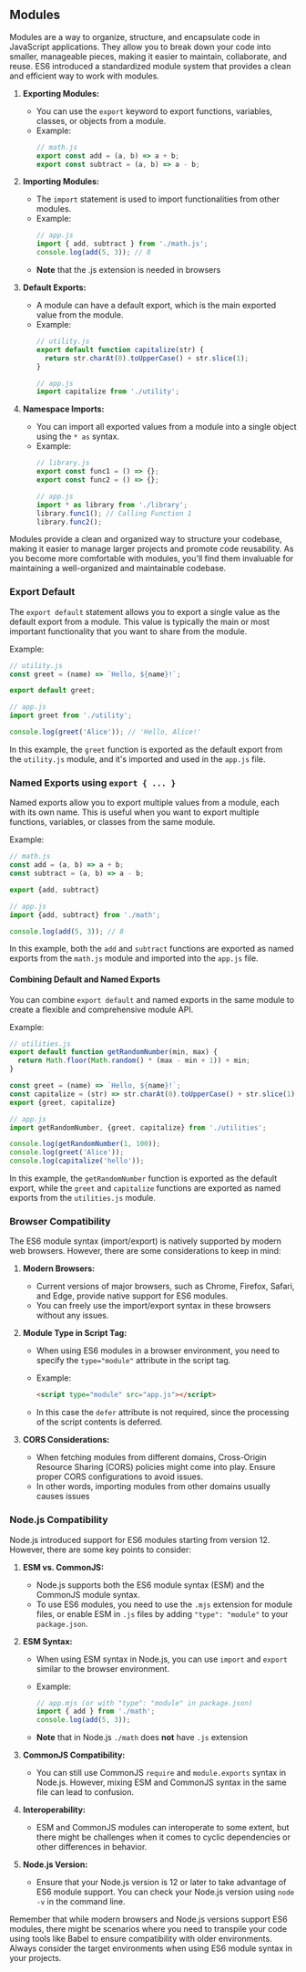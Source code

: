 ## Modules

Modules are a way to organize, structure, and encapsulate code in JavaScript applications. They allow you to break down
your code into smaller, manageable pieces, making it easier to maintain, collaborate, and reuse. ES6 introduced a
standardized module system that provides a clean and efficient way to work with modules.

1. **Exporting Modules:**
    - You can use the `export` keyword to export functions, variables, classes, or objects from a module.
    - Example:
      ```javascript
      // math.js
      export const add = (a, b) => a + b;
      export const subtract = (a, b) => a - b;
      ```

2. **Importing Modules:**
    - The `import` statement is used to import functionalities from other modules.
    - Example:
      ```javascript
      // app.js
      import { add, subtract } from './math.js';
      console.log(add(5, 3)); // 8
      ```
    - **Note** that the .js extension is needed in browsers

3. **Default Exports:**
    - A module can have a default export, which is the main exported value from the module.
    - Example:
      ```javascript
      // utility.js
      export default function capitalize(str) {
        return str.charAt(0).toUpperCase() + str.slice(1);
      }
      ```
      ```javascript
      // app.js
      import capitalize from './utility';
      ```

4. **Namespace Imports:**
    - You can import all exported values from a module into a single object using the `* as` syntax.
    - Example:
      ```javascript
      // library.js
      export const func1 = () => {};
      export const func2 = () => {};
      ```
      ```javascript
      // app.js
      import * as library from './library';
      library.func1(); // Calling Function 1
      library.func2(); 
      ```

Modules provide a clean and organized way to structure your codebase, making it easier to manage larger projects and
promote code reusability. As you become more comfortable with modules, you'll find them invaluable for maintaining a
well-organized and maintainable codebase.

### Export Default

The `export default` statement allows you to export a single value as the default export from a module. This value is
typically the main or most important functionality that you want to share from the module.

Example:

```javascript
// utility.js
const greet = (name) => `Hello, ${name}!`;

export default greet;
```

```javascript
// app.js
import greet from './utility';

console.log(greet('Alice')); // 'Hello, Alice!'
```

In this example, the `greet` function is exported as the default export from the `utility.js` module, and it's imported
and used in the `app.js` file.

### Named Exports using `export { ... }`

Named exports allow you to export multiple values from a module, each with its own name. This is useful when you want to
export multiple functions, variables, or classes from the same module.

Example:

```javascript
// math.js
const add = (a, b) => a + b;
const subtract = (a, b) => a - b;

export {add, subtract}
```

```javascript
// app.js
import {add, subtract} from './math';

console.log(add(5, 3)); // 8
```

In this example, both the `add` and `subtract` functions are exported as named exports from the `math.js` module and
imported into the `app.js` file.

#### Combining Default and Named Exports

You can combine `export default` and named exports in the same module to create a flexible and comprehensive module API.

Example:

```javascript
// utilities.js
export default function getRandomNumber(min, max) {
  return Math.floor(Math.random() * (max - min + 1)) + min;
}

const greet = (name) => `Hello, ${name}!`;
const capitalize = (str) => str.charAt(0).toUpperCase() + str.slice(1);
export {greet, capitalize}
```

```javascript
// app.js
import getRandomNumber, {greet, capitalize} from './utilities';

console.log(getRandomNumber(1, 100));
console.log(greet('Alice'));
console.log(capitalize('hello'));
```

In this example, the `getRandomNumber` function is exported as the default export, while the `greet` and `capitalize`
functions are exported as named exports from the `utilities.js` module.

### Browser Compatibility

The ES6 module syntax (import/export) is natively supported by modern web browsers. However, there are some
considerations to keep in mind:

1. **Modern Browsers:**
    - Current versions of major browsers, such as Chrome, Firefox, Safari, and Edge, provide native support for ES6
      modules.
    - You can freely use the import/export syntax in these browsers without any issues.

2. **Module Type in Script Tag:**
    - When using ES6 modules in a browser environment, you need to specify the `type="module"` attribute in the script
      tag.
    - Example:

      ```html
      <script type="module" src="app.js"></script>
      ```

    - In this case the `defer` attribute is not required, since the processing of the script contents is deferred.

3. **CORS Considerations:**
    - When fetching modules from different domains, Cross-Origin Resource Sharing (CORS) policies might come into play.
      Ensure proper CORS configurations to avoid issues.
    - In other words, importing modules from other domains usually causes issues

### Node.js Compatibility

Node.js introduced support for ES6 modules starting from version 12. However, there are some key points to consider:

1. **ESM vs. CommonJS:**
    - Node.js supports both the ES6 module syntax (ESM) and the CommonJS module syntax.
    - To use ES6 modules, you need to use the `.mjs` extension for module files, or enable ESM in `.js` files by adding `"type": "module"` to your `package.json`.

2. **ESM Syntax:**
    - When using ESM syntax in Node.js, you can use `import` and `export` similar to the browser environment.
    - Example:
  
      ```javascript
      // app.mjs (or with "type": "module" in package.json)
      import { add } from './math';
      console.log(add(5, 3));
      ```

    - **Note** that in Node.js `./math` does **not** have `.js` extension

3. **CommonJS Compatibility:**
    - You can still use CommonJS `require` and `module.exports` syntax in Node.js. However, mixing ESM and CommonJS syntax in the same file can lead to confusion.

4. **Interoperability:**
    - ESM and CommonJS modules can interoperate to some extent, but there might be challenges when it comes to cyclic dependencies or other differences in behavior.

5. **Node.js Version:**
    - Ensure that your Node.js version is 12 or later to take advantage of ES6 module support. You can check your Node.js version using `node -v` in the command line.

Remember that while modern browsers and Node.js versions support ES6 modules, there might be scenarios where you need to transpile your code using tools like Babel to ensure compatibility with older environments. Always consider the target environments when using ES6 module syntax in your projects.
